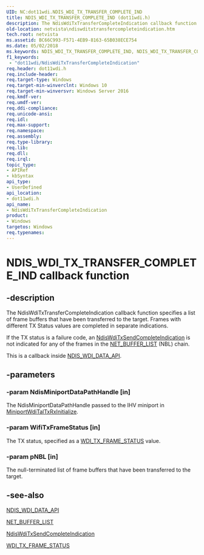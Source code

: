 ```yaml
---
UID: NC:dot11wdi.NDIS_WDI_TX_TRANSFER_COMPLETE_IND
title: NDIS_WDI_TX_TRANSFER_COMPLETE_IND (dot11wdi.h)
description: The NdisWdiTxTransferCompleteIndication callback function specifies a list of frame buffers that have been transferred to the target. Frames with different TX Status values are completed in separate indications.
old-location: netvista\ndiswditxtransfercompleteindication.htm
tech.root: netvista
ms.assetid: BC66C993-F571-4EB9-8163-65B038ECE754
ms.date: 05/02/2018
ms.keywords: NDIS_WDI_TX_TRANSFER_COMPLETE_IND, NDIS_WDI_TX_TRANSFER_COMPLETE_IND callback, NdisWdiTxTransferCompleteIndication, NdisWdiTxTransferCompleteIndication callback function [Network Drivers Starting with Windows Vista], dot11wdi/NdisWdiTxTransferCompleteIndication, netvista.ndiswditxtransfercompleteindication
f1_keywords:
 - "dot11wdi/NdisWdiTxTransferCompleteIndication"
req.header: dot11wdi.h
req.include-header: 
req.target-type: Windows
req.target-min-winverclnt: Windows 10
req.target-min-winversvr: Windows Server 2016
req.kmdf-ver: 
req.umdf-ver: 
req.ddi-compliance: 
req.unicode-ansi: 
req.idl: 
req.max-support: 
req.namespace: 
req.assembly: 
req.type-library: 
req.lib: 
req.dll: 
req.irql: 
topic_type:
- APIRef
- kbSyntax
api_type:
- UserDefined
api_location:
- dot11wdi.h
api_name:
- NdisWdiTxTransferCompleteIndication
product:
- Windows
targetos: Windows
req.typenames: 
---
```


# NDIS_WDI_TX_TRANSFER_COMPLETE_IND callback function


## -description


The NdisWdiTxTransferCompleteIndication callback function specifies a list of frame buffers that have been transferred to the target.
Frames with different TX Status values are completed in separate indications.

If the TX status is a failure code, an <a href="https://docs.microsoft.com/windows-hardware/drivers/ddi/dot11wdi/nc-dot11wdi-ndis_wdi_tx_send_complete_ind">NdisWdiTxSendCompleteIndication</a> is not indicated for any of the frames in the <a href="https://docs.microsoft.com/windows-hardware/drivers/ddi/ndis/ns-ndis-_net_buffer_list">NET_BUFFER_LIST</a> (NBL) chain.

This is a callback inside <a href="https://docs.microsoft.com/windows-hardware/drivers/ddi/dot11wdi/ns-dot11wdi-_ndis_wdi_data_api">NDIS_WDI_DATA_API</a>.


## -parameters




### -param NdisMiniportDataPathHandle [in]

The NdisMiniportDataPathHandle passed to the IHV miniport in <a href="https://docs.microsoft.com/windows-hardware/drivers/ddi/dot11wdi/nc-dot11wdi-miniport_wdi_tal_txrx_initialize">MiniportWdiTalTxRxInitialize</a>.


### -param WifiTxFrameStatus [in]

The TX status, specified as a <a href="https://docs.microsoft.com/windows-hardware/drivers/ddi/dot11wdi/ne-dot11wdi-_wdi_tx_frame_status">WDI_TX_FRAME_STATUS</a> value.


### -param pNBL [in]

The null-terminated list of frame buffers that have been transferred to the target.


## -see-also




<a href="https://docs.microsoft.com/windows-hardware/drivers/ddi/dot11wdi/ns-dot11wdi-_ndis_wdi_data_api">NDIS_WDI_DATA_API</a>



<a href="https://docs.microsoft.com/windows-hardware/drivers/ddi/ndis/ns-ndis-_net_buffer_list">NET_BUFFER_LIST</a>



<a href="https://docs.microsoft.com/windows-hardware/drivers/ddi/dot11wdi/nc-dot11wdi-ndis_wdi_tx_send_complete_ind">NdisWdiTxSendCompleteIndication</a>



<a href="https://docs.microsoft.com/windows-hardware/drivers/ddi/dot11wdi/ne-dot11wdi-_wdi_tx_frame_status">WDI_TX_FRAME_STATUS</a>
 

 

